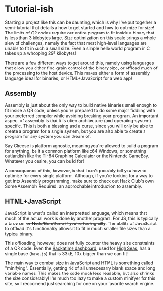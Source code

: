 # Tutorial-ish

Starting a project like this can be daunting,
which is why I've put together a semi-tutorial that details a how to get started and how to optimize for size!
The limits of QR codes require our entire program to fit inside a binary that is less than 3 kilobytes large.
Size optimization on this scale brings a whole slew of challenges,
namely the fact that most high-level languages are unable to fit in such a small size.
Even a simple hello world program in C takes up a whopping 297 kilobytes!

There are a few different ways to get around this,
namely using languages that allow you either fine-grain control of the binary size,
or offload much of the processing to the host device.
This makes either a form of assembly language ideal for binaries,
or HTML+JavaScript for a web app! 

## Assembly

Assembly is just about the only way to build native binaries small enough to fit inside a QR code,
unless you're prepared to do some major fiddling with your preferred compiler while avoiding breaking your program.
An important aspect of assembly is that it is often architecture (and operating-system) specific.
This is both a blessing and a curse,
since you will only be able to create a program for a single system,
but you are also able to create a program for any system you can dream of.

Say Cheese is platform agnostic, meaning you're allowed to build a program for anything,
be it a common platform like x64 Windows,
or something outlandish like the TI-84 Graphing Calculator or the Nintendo GameBoy.
Whatever you desire, you can build for!

A consequence of this, however,
is that I can't possibly tell you how to optimize for every single platform.
Although, if you're looking for a way to get into Assembly programming,
make sure to check out Hack Club's own [Some Assembly Required](https://github.com/hackclub/some-assembly-required), an approchable introduction to assembly.

## HTML+JavaScript

JavaScript is what's called an interpretted language,
which means that much of the actual work is done by another program.
For JS, this is typically a browser ~~or Node/Bun/Deno if you're feeling silly~~.
The ability of JavaScript to offload it's functionality allows it to fit in much smaller file sizes than a typical binary.

This offloading, however,
does not fully counter the heavy size constraints of a QR code.
Even the [Hackatime dashboard](https://waka.hackclub.com),
used for [High Seas](httpps://highseas.hackclub.com),
has a single base (`base.js`) that is 33kB, 
10x bigger than we can fit!

The main way to combat size in JavaScript and HTML is something called "minifying".
Essentially, getting rid of all unnecesarry blank space and long variable names.
This makes the code much less readable, but also shrinks the size considerably!
I'm much too lazy to make a custom minifyer for this site,
so I reccomend just searching for one on your favorite search engine.
